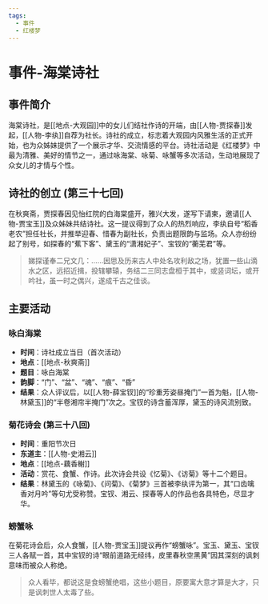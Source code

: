```yaml
---
tags:
  - 事件
  - 红楼梦
---
```


# 事件-海棠诗社

## 事件简介

海棠诗社，是[[地点-大观园]]中的女儿们结社作诗的开端，由[[人物-贾探春]]发起，[[人物-李纨]]自荐为社长。诗社的成立，标志着大观园内风雅生活的正式开始，也为众姊妹提供了一个展示才华、交流情感的平台。诗社活动是《红楼梦》中最为清雅、美好的情节之一，通过咏海棠、咏菊、咏蟹等多次活动，生动地展现了众女儿的才情与个性。

## 诗社的创立 (第三十七回)

在秋爽斋，贾探春因见怡红院的白海棠盛开，雅兴大发，遂写下请柬，邀请[[人物-贾宝玉]]及众姊妹共结诗社。这一提议得到了众人的热烈响应，李纨自号“稻香老农”担任社长，并推举迎春、惜春为副社长，负责出题限韵与监场。众人亦纷纷起了别号，如探春的“蕉下客”、黛玉的“潇湘妃子”、宝钗的“蘅芜君”等。
> 娣探谨奉二兄文几：……因思及历来古人中处名攻利敌之场，犹置一些山滴水之区，远招近揖，投辖攀辕，务结二三同志盘桓于其中，或竖词坛，或开吟社，虽一时之偶兴，遂成千古之佳谈。

## 主要活动

### 咏白海棠
*   **时间**：诗社成立当日（首次活动）
*   **地点**：[[地点-秋爽斋]]
*   **题目**：咏白海棠
*   **韵脚**：“门”、“盆”、“魂”、“痕”、“昏”
*   **结果**：众人评议后，以[[人物-薛宝钗]]的“珍重芳姿昼掩门”一首为魁，[[人物-林黛玉]]的“半卷湘帘半掩门”次之。宝钗的诗含蓄浑厚，黛玉的诗风流别致。

### 菊花诗会 (第三十八回)
*   **时间**：重阳节次日
*   **东道主**：[[人物-史湘云]]
*   **地点**：[[地点-藕香榭]]
*   **活动**：赏花、食蟹、作诗。此次诗会共设《忆菊》、《访菊》等十二个题目。
*   **结果**：林黛玉的《咏菊》、《问菊》、《菊梦》三首被李纨评为第一，其“口齿噙香对月吟”等句尤受称赞。宝钗、湘云、探春等人的作品也各具特色，尽显才华。

### 螃蟹咏
在菊花诗会后，众人食蟹，[[人物-贾宝玉]]提议再作“螃蟹咏”。宝玉、黛玉、宝钗三人各赋一首，其中宝钗的诗“眼前道路无经纬，皮里春秋空黑黄”因其深刻的讽刺意味而被众人称绝。
> 众人看毕，都说这是食螃蟹绝唱，这些小题目，原要寓大意才算是大才，只是讽刺世人太毒了些。
